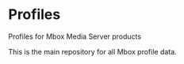 # Profiles
Profiles for Mbox Media Server products

This is the main repository for all Mbox profile data.
